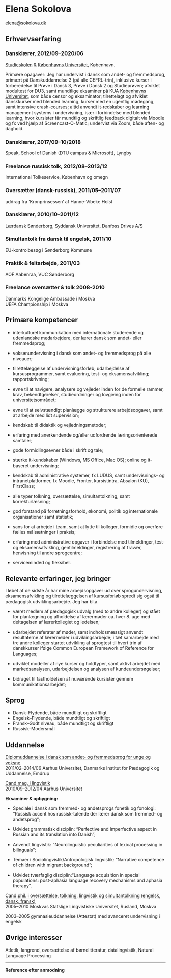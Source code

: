 # Elena Sokolova
[elena@sokolova.dk](mailto:elena@sokolova.dk)<br/>

## Erhvervserfaring

### Dansklærer, 2012/09–2020/06	<br>		
[Studieskolen](http://www.studieskolen.dk/) & [Københavns Universitet](http://nors.ku.dk/english/education/danish_courses/), København. 

Primære opagaver: 
Jeg har undervist i dansk som andet- og fremmedsprog, primært på Danskuddannelse 3 (på alle CEFRL-trin), inklusive kurser i forberedelse til Prøve i Dansk 3, Prøve i Dansk 2 og Studieprøven; afviklet modultest for DU3, samt mundtlige eksaminer på KUA [Københavns Universitet](http://nors.ku.dk/english/education/danish_courses/), som både censor og eksaminator; tilrettelagt og afviklet danskkurser med blended learning, kurser med en ugentlig mødegang, samt intensive crash-courses; altid anvendt it-redskaber og learning management systems i undervisning, især i forbindelse med blended learning, hvor kursister får mundtlig og skriftlig feedback digitalt via Moodle og fx ved hjælp af Screencast-O-Matic; undervist via Zoom, både aften- og daghold. 

### Dansklærer, 2017/09–10/2018 <br/>
Speak, School of Danish (DTU campus & Microsoft), Lyngby

### Freelance russisk tolk, 2012/08–2013/12<br/> 
International Tolkeservice, København og omegn

### Oversætter (dansk-russisk), 2011/05–2011/07<br/>	
uddrag fra ‘Kronprinsessen’ af Hanne-Vibeke Holst

### Dansklærer, 2010/10–2011/12<br/>
Lærdansk Sønderborg, Syddansk Universitet, Danfoss Drives A/S

### Simultantolk fra dansk til engelsk, 2011/10<br/>
EU-kontrolbesøg i Sønderborg Kommune

### Praktik & feltarbejde, 2011/03<br/>
AOF Aabenraa, VUC Sønderborg 

### Freelance oversætter & tolk 2008-2010<br/>
Danmarks Kongelige Ambassade i Moskva<br/>
UEFA Championship i Moskva

## Primære kompetencer

* interkulturel kommunikation med internationale studerende og udenlandske medarbejdere, der lærer dansk som andet- eller fremmedsprog; 

* voksenundervisning i dansk som andet- og fremmedsprog på alle niveauer;

* tilrettelæggelse af undervisningsforløb; udarbejdelse af kursusprogrammer, samt evaluering, test- og eksamensafvikling; rapportskrivning;

* evne til at navigere, analysere og vejleder inden for de formelle rammer, krav, bekendtgørelser, studieordninger og lovgiving inden for universitetsområdet;

* evne til at selvstændigt planlægge og strukturere arbejdsopgaver, samt at arbejde med lidt supervision;

* kendskab til didaktik og vejledningsmetoder;

* erfaring med anerkendende og/eller udfordrende læringsorienterede samtaler;

* gode formidlingsevner både i skrift og tale;

* stærke it-kundskaber (Windows, MS Office, Mac OS); online og it-baseret undervisning; 

* kendskab til administrative systemer, fx LUDUS, samt undervisnings- og intranetplatformer, fx Moodle, Fronter, kursistintra, Absalon (KU), FirstClass;

* alle typer tolkning, oversættelse, simultantolkning, samt korrekturlæsning; 

* god forstand på forretningsforhold, økonomi, politik og internationale organisationer samt statistik;

* sans for at arbejde i team, samt at lytte til kolleger, formidle og overføre fælles målsætninger i praksis;

* erfaring med administrative opgaver i forbindelse med tilmeldinger, test- og eksamensafvikling, gentilmeldinger, registrering af fravær, henvisning til andre sprogcentre; 

* serviceminded og fleksibel.

## Relevante erfaringer, jeg bringer

I løbet af de sidste år har mine arbejdsopgaver ud over sprogundervisning, eksamensafvikling og tilrettelæggelsen af kursusforløb spredt sig også til pædagogisk udviklingsarbejde. Jeg har bl.a.

* været medlem af pædagogisk udvalg (med to andre kolleger) og stået for planlægning og afholdelse af lærermøder ca. hver 8. uge med deltagelsen af lærerkollegiet og ledelsen; 

* udarbejdet referater af møder, samt indholdsmæssigt anvendt resultaterne af lærermøder i udviklingsarbejde;
i tæt samarbejde med tre andre kolleger startet udvikling af sprogtest til hvert trin af danskkurser ifølge Common European Framework of Reference for Languages;

* udviklet modeller af nye kurser og holdtyper, samt aktivt arbejdet med markedsanalysen, udarbejdelsen og analysen af kundeundersøgelser;
 
* bidraget til fastholdelsen af nuværende kursister gennem kommunikationsarbejdet;

## Sprog

* Dansk–Flydende, både mundtligt og skriftligt
* Engelsk–Flydende, både mundtligt og skriftligt 
* Fransk–Godt niveau, både mundtligt og skriftligt
* Russisk–Modersmål

## Uddannelse
[Diplomuddannelse i dansk som andet- og fremmedsprog for unge og voksne](http://edu.au.dk/uddannelse/kurserogefteruddannelse/dansksomandetsprog/)<br/>
2011/02–2014/06 Aarhus Universitet, Danmarks Institut for Pædagogik og Uddannelse, Emdrup

[Cand.mag. i lingvistik](http://kandidat.au.dk/lingvistik/)<br/>
2010/09–2012/04 Aarhus Universitet

**Eksaminer & opbygning:**

* Speciale i dansk som fremmed- og andetsprogs fonetik og fonologi: “Russisk accent hos russisk-talende der lærer dansk som fremmed- og andetsprog”;

* Udvidet grammatisk disciplin: “Perfective and Imperfective aspect in Russian and its translation into Danish”;

* Anvendt lingvistik: “Neurolinguistic peculiarities of lexical processing in bilinguals”;

* Temaer i Sociolingvistik/Antropologisk lingvistik: “Narrative competence of children with migrant background”;

* Udvidet tværfaglig disciplin:“Language acquisition in special populations: post-aphasia language recovery mechanisms and aphasia therapy”.

[Cand.phil. i oversættelse, tolkning, lingvistik og simultantolkning
(engelsk, dansk, fransk)](https://www.linguanet.ru/en/studies/programmes-courses/masters/linguistics-45-04-02-translation-and-interpreting-studies/)<br/>
2005–2010 Moskvas Statslige Lingvistiske Universitet, Rusland, Moskva


2003–2005 		gymnasieuddannelse (Attestat) med avanceret undervisning i engelsk

## Øvrige interesser

Atletik, langrend, oversættelse af børnelitteratur, datalingvistik, Natural Language Processing

* * *

**Reference efter anmodning**




